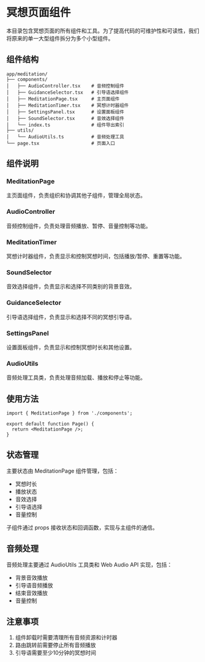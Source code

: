 # 冥想页面组件

本目录包含冥想页面的所有组件和工具。为了提高代码的可维护性和可读性，我们将原来的单一大型组件拆分为多个小型组件。

## 组件结构

```
app/meditation/
├── components/
│   ├── AudioController.tsx    # 音频控制组件
│   ├── GuidanceSelector.tsx   # 引导语选择组件
│   ├── MeditationPage.tsx     # 主页面组件
│   ├── MeditationTimer.tsx    # 冥想计时器组件
│   ├── SettingsPanel.tsx      # 设置面板组件
│   ├── SoundSelector.tsx      # 音效选择组件
│   └── index.ts               # 组件导出索引
├── utils/
│   └── AudioUtils.ts          # 音频处理工具
└── page.tsx                   # 页面入口
```

## 组件说明

### MeditationPage

主页面组件，负责组织和协调其他子组件，管理全局状态。

### AudioController

音频控制组件，负责处理音频播放、暂停、音量控制等功能。

### MeditationTimer

冥想计时器组件，负责显示和控制冥想时间，包括播放/暂停、重置等功能。

### SoundSelector

音效选择组件，负责显示和选择不同类别的背景音效。

### GuidanceSelector

引导语选择组件，负责显示和选择不同的冥想引导语。

### SettingsPanel

设置面板组件，负责显示和控制冥想时长和其他设置。

### AudioUtils

音频处理工具类，负责处理音频加载、播放和停止等功能。

## 使用方法

```tsx
import { MeditationPage } from './components';

export default function Page() {
  return <MeditationPage />;
}
```

## 状态管理

主要状态由 MeditationPage 组件管理，包括：

- 冥想时长
- 播放状态
- 音效选择
- 引导语选择
- 音量控制

子组件通过 props 接收状态和回调函数，实现与主组件的通信。

## 音频处理

音频处理主要通过 AudioUtils 工具类和 Web Audio API 实现，包括：

- 背景音效播放
- 引导语音频播放
- 结束音效播放
- 音量控制

## 注意事项

1. 组件卸载时需要清理所有音频资源和计时器
2. 路由跳转前需要停止所有音频播放
3. 引导语需要至少10分钟的冥想时间 